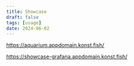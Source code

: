 ```yaml
---
title: Showcase
draft: false
tags: [usage]
date: 2024-06-02
---
```


https://aquarium.appdomain.konst.fish/

https://showcase-grafana.appdomain.konst.fish/